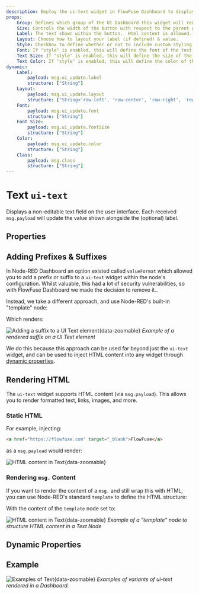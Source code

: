 ```yaml
---
description: Employ the ui-text widget in FlowFuse Dashboard to display static or dynamic text content elegantly on your dashboard.
props:
    Group: Defines which group of the UI Dashboard this widget will render in.
    Size: Controls the width of the button with respect to the parent group. Maximum value is the width of the group.
    Label: The text shown within the button.  Html content is allowed.
    Layout: Choose how to layout your label (if defined) & value.
    Style: Checkbox to define whether or not to include custom styling for the text. Enabling this will then show the below options.
    Font: If "style" is enabled, this will define the font of the text.
    Text Size: If "style" is enabled, this will define the size of the text.
    Text Color: If "style" is enabled, this will define the color of the text.
dynamic:
    Label:
        payload: msg.ui_update.label
        structure: ["String"]
    Layout:
        payload: msg.ui_update.layout
        structure: ["String<'row-left', 'row-center', 'row-right', 'row-spread', 'col-center'>"]
    Font:
        payload: msg.ui_update.font
        structure: ["String"]
    Font Size:
        payload: msg.ui_update.fontSize
        structure: ["String"]
    Color:
        payload: msg.ui_update.color
        structure: ["String"]
    Class:
        payload: msg.class
        structure: ["String"]
---
```


<script setup>
    import { ref } from 'vue'
    import FlowViewer from '../../../components/FlowViewer.vue'
    import ExampleSuffix from '../../../examples/ui-text-suffix.json'
    import ExampleHTMLInjection from '../../../examples/ui-text-html-injection.json'
    import TryDemo from "./../../../components/TryDemo.vue"

    const examples = ref({
      'suffix': ExampleSuffix,
      'html-injection': ExampleHTMLInjection
    })
</script>


<TryDemo href="text">

# Text `ui-text`

</TryDemo>
 
Displays a non-editable text field on the user interface. Each received `msg.payload` will update the value shown alongside the (optional) label.

## Properties

<PropsTable/>

## Adding Prefixes & Suffixes

In Node-RED Dashboard an option existed called `valueFormat` which allowed you to add a prefix or suffix to a `ui-text` widget within the node's configuration. Whilst valuable, this had a lot of security vulnerabilities, so with FlowFuse Dashboard we made the decision to remove it..

Instead, we take a different approach, and use Node-RED's built-in "template" node:

<FlowViewer :flow="examples['suffix']" height="200px" />

Which renders:

![Adding a suffix to a UI Text element](/images/node-examples/ui-text-prefix.gif "Adding a suffix to a UI Text element"){data-zoomable}
_Example of a rendered suffix on a UI Text element_

We do this because this approach can be used far beyond just the `ui-text` widget, and can be used to inject HTML content into any widget through [dynamic properties](../../user/dynamic-properties.md).

## Rendering HTML

The `ui-text` widget supports HTML content (via `msg.payload`). This allows you to render formatted text, links, images, and more. 

### Static HTML

For example, injecting:

```html
<a href="https://flowfuse.com" target="_blank">FlowFuse</a>
```

as a `msg.payload` would render:

![HTML content in Text](/images/node-examples/ui-text-html-injection.png "HTML Injection in Text"){data-zoomable}

### Rendering `msg.` Content

If you want to render the content of a `msg.` and still wrap this with HTML, you can use Node-RED's standard `template` to define the HTML structure:

<FlowViewer :flow="examples['html-injection']" height="200px"/>

With the content of the `template` node set to:

![HTML content in Text](/images/node-examples/ui-text-html-example.png "HTML Injection in Text"){data-zoomable}
_Example of a "template" node to structure HTML content in a Text Node_

## Dynamic Properties

<DynamicPropsTable/>

## Example

![Examples of Text](/images/node-examples/ui-text.png "Examples of Text"){data-zoomable}
*Examples of variants of ui-text rendered in a Dashboard.*
